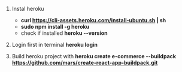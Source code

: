 1. Instal heroku

   - **curl https://cli-assets.heroku.com/install-ubuntu.sh | sh**
   - **sudo npm install -g heroku**
   - check if installed **heroku --version**

2. Login first in terminal **heroku login**

3. Build heroku project with **heroku create e-commerce --buildpack https://github.com/mars/create-react-app-buildpack,git**
